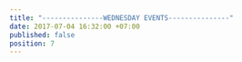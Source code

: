 ```yaml
---
title: "---------------WEDNESDAY EVENTS---------------"
date: 2017-07-04 16:32:00 +07:00
published: false
position: 7
---
```


